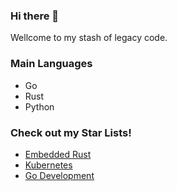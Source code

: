 ### Hi there 👋

Wellcome to my stash of legacy code. 

### Main Languages

- Go
- Rust
- Python

### Check out my Star Lists!

- [Embedded Rust](https://github.com/stars/Nifri2/lists/rust-embedded)
- [Kubernetes](https://github.com/stars/Nifri2/lists/kubernetes)
- [Go Development](https://github.com/stars/Nifri2/lists/go-dev)
<!--
**Nifri2/Nifri2** is a ✨ _special_ ✨ repository because its `README.md` (this file) appears on your GitHub profile.

Here are some ideas to get you started:

- 🔭 I’m currently working on ...
- 🌱 I’m currently learning ...
- 👯 I’m looking to collaborate on ...
- 🤔 I’m looking for help with ...
- 💬 Ask me about ...
- 📫 How to reach me: ...
- 😄 Pronouns: ...
- ⚡ Fun fact: ...
-->
